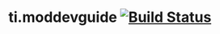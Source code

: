 ti.moddevguide [![Build Status](https://travis-ci.org/appcelerator-modules/ti.moddevguide.svg)](https://travis-ci.org/appcelerator-modules/ti.moddevguide)
=======
